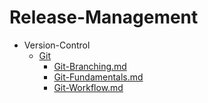 
# Release-Management

- Version-Control
  - [Git](./Git/)
    - [Git-Branching.md](./Git-Branching.md)
    - [Git-Fundamentals.md](./Git-Fundamentals.md)
    - [Git-Workflow.md](./Git-Workflow.md)
